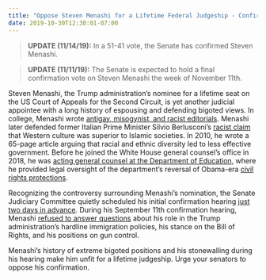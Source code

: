 ```yaml
---
title: "Oppose Steven Menashi for a Lifetime Federal Judgeship - Confirmed"
date: 2019-10-30T12:30:01-07:00
---
```

>**UPDATE (11/14/19):** In a 51-41 vote, the Senate has confirmed Steven Menashi.

>**UPDATE (11/11/19):** The Senate is expected to hold a final confirmation vote on Steven Menashi the week of November 11th.

Steven Menashi, the Trump administration’s nominee for a lifetime seat on the US Court of Appeals for the Second Circuit, is yet another judicial appointee with a long history of espousing and defending bigoted views. In college, Menashi wrote [antigay, misogynist, and racist editorials](https://www.advocate.com/politics/2019/8/26/trump-judicial-nominee-has-history-antigay-misogynistic-writings). Menashi later defended former Italian Prime Minister Silvio Berlusconi’s [racist claim](https://www.cnn.com/2019/08/22/politics/kfile-steven-menashi-judge-nominee/index.html) that Western culture was superior to Islamic societies. In 2010, he wrote a 65-page article arguing that racial and ethnic diversity led to less effective government. Before he joined the White House general counsel’s office in 2018, he was [acting general counsel at the Department of Education](https://www.law.com/nationallawjournal/2019/08/14/former-alito-clerk-steven-menashi-gets-trump-nod-for-2nd-circuit/?slreturn=20190812101241), where he provided legal oversight of the department’s reversal of Obama-era [civil rights protections](https://www.aclu.org/press-releases/aclu-statement-revoking-title-ix-guidance-transgender-students-impact-gavin-grimm?redirect=news/aclu-statement-revoking-title-ix-guidance-transgender-students-impact-gavin-grimm-supreme-court). 

Recognizing the controversy surrounding Menashi’s nomination, the Senate Judiciary Committee quietly scheduled his initial confirmation hearing [just two days in advance](https://www.huffpost.com/entry/steven-menashi-trump-judge-lgbtq-women-diveristy_n_5d76c8cbe4b0752102316328?ucl). During his September 11th confirmation hearing, Menashi [refused to answer questions](https://www.politico.com/story/2019/09/11/steven-menashi-trump-judicial-nominee-1489457) about his role in the Trump administration’s hardline immigration policies, his stance on the Bill of Rights, and his positions on gun control.

Menashi’s history of extreme bigoted positions and his stonewalling during his hearing make him unfit for a lifetime judgeship. Urge your senators to oppose his confirmation. 
